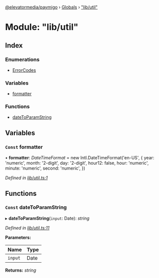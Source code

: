 [@elevatormedia/paymigo](../README.md) › [Globals](../globals.md) › ["lib/util"](_lib_util_.md)

# Module: "lib/util"

## Index

### Enumerations

-   [ErrorCodes](../enums/_lib_util_.errorcodes.md)

### Variables

-   [formatter](_lib_util_.md#const-formatter)

### Functions

-   [dateToParamString](_lib_util_.md#const-datetoparamstring)

## Variables

### `Const` formatter

• **formatter**: _DateTimeFormat_ = new Intl.DateTimeFormat('en-US', {
year: 'numeric',
month: '2-digit',
day: '2-digit',
hour12: false,
hour: 'numeric',
minute: 'numeric',
second: 'numeric',
})

_Defined in [lib/util.ts:1](https://github.com/ELEVATORmedia/paymigo/blob/56771c5/src/lib/util.ts#L1)_

## Functions

### `Const` dateToParamString

▸ **dateToParamString**(`input`: Date): _string_

_Defined in [lib/util.ts:11](https://github.com/ELEVATORmedia/paymigo/blob/56771c5/src/lib/util.ts#L11)_

**Parameters:**

| Name    | Type |
| ------- | ---- |
| `input` | Date |

**Returns:** _string_
